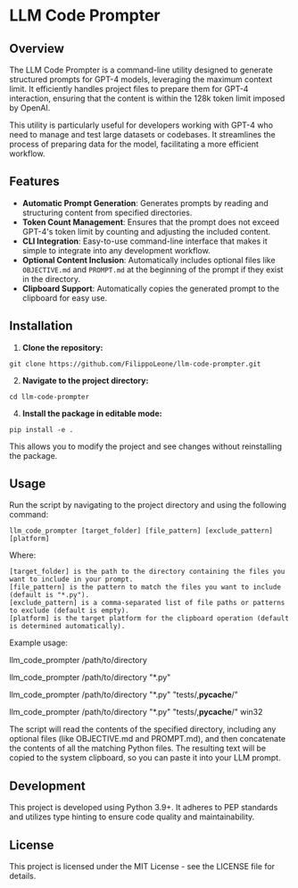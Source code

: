 # LLM Code Prompter

## Overview
The LLM Code Prompter is a command-line utility designed to generate structured prompts for GPT-4 models, leveraging the maximum context limit. It efficiently handles project files to prepare them for GPT-4 interaction, ensuring that the content is within the 128k token limit imposed by OpenAI.

This utility is particularly useful for developers working with GPT-4 who need to manage and test large datasets or codebases. It streamlines the process of preparing data for the model, facilitating a more efficient workflow.

## Features
- **Automatic Prompt Generation**: Generates prompts by reading and structuring content from specified directories.
- **Token Count Management**: Ensures that the prompt does not exceed GPT-4's token limit by counting and adjusting the included content.
- **CLI Integration**: Easy-to-use command-line interface that makes it simple to integrate into any development workflow.
- **Optional Content Inclusion**: Automatically includes optional files like `OBJECTIVE.md` and `PROMPT.md` at the beginning of the prompt if they exist in the directory.
- **Clipboard Support**: Automatically copies the generated prompt to the clipboard for easy use.

## Installation

1. **Clone the repository:**

`git clone https://github.com/FilippoLeone/llm-code-prompter.git`

2. **Navigate to the project directory:**

`cd llm-code-prompter`

4. **Install the package in editable mode:**

`pip install -e .`

This allows you to modify the project and see changes without reinstalling the package.

## Usage

Run the script by navigating to the project directory and using the following command:

`llm_code_prompter [target_folder] [file_pattern] [exclude_pattern] [platform]`

Where:

    [target_folder] is the path to the directory containing the files you want to include in your prompt.
    [file_pattern] is the pattern to match the files you want to include (default is "*.py").
    [exclude_pattern] is a comma-separated list of file paths or patterns to exclude (default is empty).
    [platform] is the target platform for the clipboard operation (default is determined automatically).

Example usage:

llm_code_prompter /path/to/directory

llm_code_prompter /path/to/directory "*.py"

llm_code_prompter /path/to/directory "*.py" "tests/,__pycache__/"

llm_code_prompter /path/to/directory "*.py" "tests/,__pycache__/" win32

The script will read the contents of the specified directory, including any optional files (like OBJECTIVE.md and PROMPT.md), and then concatenate the contents of all the matching Python files. The resulting text will be copied to the system clipboard, so you can paste it into your LLM prompt.

## Development

This project is developed using Python 3.9+. It adheres to PEP standards and utilizes type hinting to ensure code quality and maintainability.

## License

This project is licensed under the MIT License - see the LICENSE file for details.
